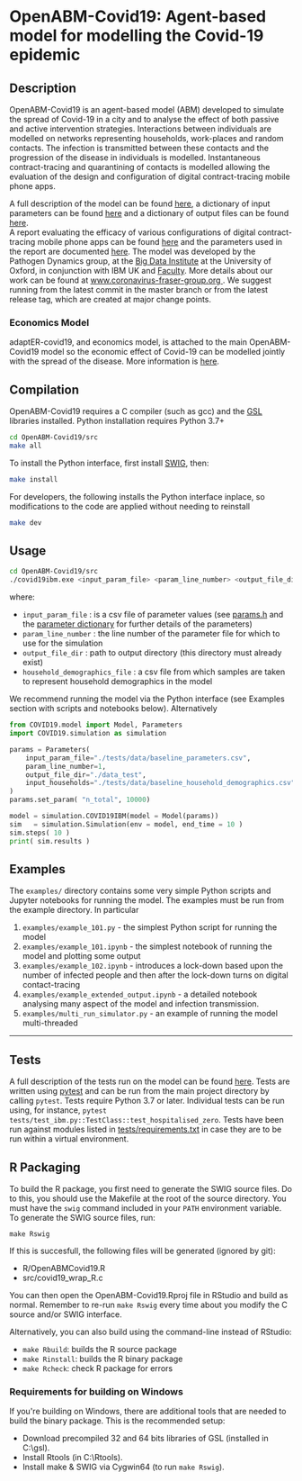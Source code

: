OpenABM-Covid19: Agent-based model for modelling the Covid-19 epidemic
========================================================================

Description
-----------

OpenABM-Covid19 is an agent-based model (ABM) developed to simulate the spread of Covid-19 in a city and to analyse the effect of both passive and active intervention strategies.
Interactions between individuals are modelled on networks representing households, work-places and random contacts.
The infection is transmitted between these contacts and the progression of the disease in individuals is modelled.
Instantaneous contract-tracing and quarantining of contacts is modelled allowing the
evaluation of the design and configuration of digital contract-tracing mobile phone apps.

A full description of the model can be found [here](https://github.com/BDI-pathogens/OpenABM-Covid19/blob/master/documentation/covid19.md), a dictionary of input parameters can be found [here](./documentation/parameters/parameter_dictionary.md) and a dictionary of output files can be found [here](./documentation/output_files/output_file_dictionary.md).  
A report evaluating the efficacy of various configurations of digital contract-tracing mobile phone apps can be found [here](https://github.com/BDI-pathogens/covid-19_instant_tracing/blob/master/Report%20-%20Effective%20Configurations%20of%20a%20Digital%20Contact%20Tracing%20App.pdf) and the parameters used in the report are documented [here](https://github.com/BDI-pathogens/covid-19_instant_tracing/tree/master/OpenABM-Covid19%20parameters%20April%202020). 
The model was developed by the Pathogen Dynamics group, at the [Big Data Institute](https://www.bdi.ox.ac.uk/) at the University of Oxford, in conjunction with IBM UK and [Faculty](https://faculty.ai).
More details about our work can be found at [www.coronavirus-fraser-group.org ](https://045.medsci.ox.ac.uk/).  We suggest running from the latest commit in the master branch or from the latest release tag, which are created at major change points.  

### Economics Model

adaptER-covid19, and economics model, is attached to the main OpenABM-Covid19 model so the economic effect of Covid-19 can be modelled jointly with the spread of the disease. More information is [here](src/adapter_covid19/README.md).

Compilation
-----------

OpenABM-Covid19 requires a C compiler (such as gcc) and the [GSL](https://www.gnu.org/software/gsl/) libraries installed.
Python installation requires Python 3.7+

```bash
cd OpenABM-Covid19/src
make all
```

To install the Python interface, first install [SWIG](http://www.swig.org/), then:

```bash
make install
```

For developers, the following installs the Python interface inplace, so modifications to the code are applied without needing to reinstall
```bash
make dev
```

Usage
-----

```bash
cd OpenABM-Covid19/src
./covid19ibm.exe <input_param_file> <param_line_number> <output_file_dir> <household_demographics_file>
```

where:
* `input_param_file` : is a csv file of parameter values (see [params.h](src/params.h) and the [parameter dictionary](./documentation/parameters/parameter_dictionary.md) for further details of the parameters)
* `param_line_number` : the line number of the parameter file for which to use for the simulation
* `output_file_dir` : path to output directory (this directory must already exist)
* `household_demographics_file` : a csv file from which samples are taken to represent household demographics in the model

We recommend running the model via the Python interface (see Examples section with scripts and notebooks below). Alternatively

```python
from COVID19.model import Model, Parameters
import COVID19.simulation as simulation

params = Parameters(
    input_param_file="./tests/data/baseline_parameters.csv",
    param_line_number=1,
    output_file_dir="./data_test",
    input_households="./tests/data/baseline_household_demographics.csv"
)
params.set_param( "n_total", 10000)

model = simulation.COVID19IBM(model = Model(params))
sim   = simulation.Simulation(env = model, end_time = 10 )
sim.steps( 10 )
print( sim.results )     

```

Examples
-----

The `examples/` directory contains some very simple Python scripts and Jupyter notebooks for running the model. The examples must be run from the example directory. In particular

1. `examples/example_101.py` - the simplest Python script for running the model
2. `examples/example_101.ipynb` - the simplest notebook of running the model and plotting some output
3. `examples/example_102.ipynb` - introduces a lock-down based upon the number of infected people and then after the lock-down turns on digital contact-tracing
4. `examples/example_extended_output.ipynb` - a detailed notebook analysing many aspect of the model and infection transmission.
5. `examples/multi_run_simulator.py` - an example of running the model multi-threaded

_____

Tests
-----

A full description of the tests run on the model can be found [here](https://github.com/BDI-pathogens/OpenABM-Covid19/blob/master/documentation/covid19_tests.pdf).
Tests are written using [pytest](https://docs.pytest.org/en/latest/getting-started.html) and can be run from the main project directory by calling `pytest`.  Tests require Python 3.7 or later.  Individual tests can be run using, for instance, `pytest tests/test_ibm.py::TestClass::test_hospitalised_zero`.  Tests have been run against modules listed in [tests/requirements.txt](tests/requirements) in case they are to be run within a virtual environment.  

R Packaging
-----------

To build the R package, you first need to generate the SWIG source files. Do to this, you should use the Makefile at the root of the source directory. You must have the `swig` command included in your `PATH` environment variable. To generate the SWIG source files, run:

```
make Rswig
```

If this is succesfull, the following files will be generated (ignored by git):

- R/OpenABMCovid19.R
- src/covid19_wrap_R.c

You can then open the OpenABM-Covid19.Rproj file in RStudio and build as normal. Remember to re-run `make Rswig` every time about you modify the C source and/or SWIG interface.

Alternatively, you can also build using the command-line instead of RStudio:

- `make Rbuild`: builds the R source package
- `make Rinstall`: builds the R binary package
- `make Rcheck`: check R package for errors


### Requirements for building on Windows

If you're building on Windows, there are additional tools that are needed to build the binary package. This is the recommended setup:

- Download precompiled 32 and 64 bits libraries of GSL (installed in C:\gsl).
- Install Rtools (in C:\Rtools).
- Install make & SWIG via Cygwin64 (to run `make Rswig`).
